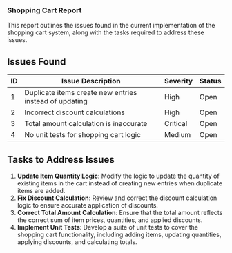 ### Shopping Cart Report

This report outlines the issues found in the current implementation of the shopping cart system,
along with the tasks required to address these issues.

## Issues Found

| ID | Issue Description                                      | Severity | Status |
|----|--------------------------------------------------------|----------|--------|
| 1  | Duplicate items create new entries instead of updating | High     | Open   |
| 2  | Incorrect discount calculations                        | High     | Open   |
| 3  | Total amount calculation is inaccurate                 | Critical | Open   |
| 4  | No unit tests for shopping cart logic                  | Medium   | Open   |

## Tasks to Address Issues

1. **Update Item Quantity Logic**: Modify the logic to update the quantity of existing items in the
   cart instead of creating new entries when duplicate items are added.
2. **Fix Discount Calculation**: Review and correct the discount calculation logic to ensure
   accurate application of discounts.
3. **Correct Total Amount Calculation**: Ensure that the total amount reflects the correct sum of
   item prices, quantities, and applied discounts.
4. **Implement Unit Tests**: Develop a suite of unit tests to cover the shopping cart functionality,
   including adding items, updating quantities, applying discounts, and calculating totals.
